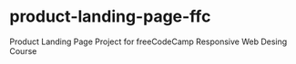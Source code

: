 # product-landing-page-ffc
Product Landing Page Project for freeCodeCamp Responsive Web Desing Course
